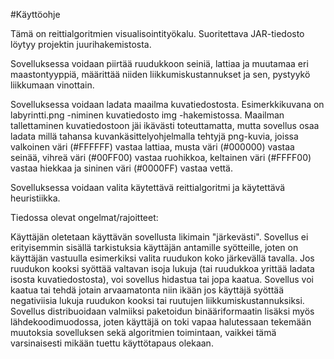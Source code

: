 #Käyttöohje

Tämä on reittialgoritmien visualisointityökalu. Suoritettava JAR-tiedosto löytyy projektin juurihakemistosta.

Sovelluksessa voidaan piirtää ruudukkoon seiniä, lattiaa ja muutamaa eri maastontyyppiä, määrittää niiden liikkumiskustannukset ja sen, pystyykö liikkumaan vinottain.

Sovelluksessa voidaan ladata maailma kuvatiedostosta. Esimerkkikuvana on labyrintti.png -niminen kuvatiedosto img -hakemistossa. Maailman tallettaminen kuvatiedostoon jäi ikävästi toteuttamatta, mutta sovellus osaa ladata millä tahansa kuvankäsittelyohjelmalla tehtyjä png-kuvia, joissa valkoinen väri (#FFFFFF) vastaa lattiaa, musta väri (#000000) vastaa seinää, vihreä väri (#00FF00) vastaa ruohikkoa, keltainen väri (#FFFF00) vastaa hiekkaa ja sininen väri (#0000FF) vastaa vettä.

Sovelluksessa voidaan valita käytettävä reittialgoritmi ja käytettävä heuristiikka.

Tiedossa olevat ongelmat/rajoitteet: 

Käyttäjän oletetaan käyttävän sovellusta likimain "järkevästi". Sovellus ei erityisemmin sisällä tarkistuksia käyttäjän antamille syötteille, joten on käyttäjän vastuulla esimerkiksi valita ruudukon koko järkevällä tavalla. Jos ruudukon kooksi syöttää valtavan isoja lukuja (tai ruudukkoa yrittää ladata isosta kuvatiedostosta), voi sovellus hidastua tai jopa kaatua. Sovellus voi kaatua tai tehdä jotain arvaamatonta niin ikään jos käyttäjä syöttää negativiisia lukuja ruudukon kooksi tai ruutujen liikkumiskustannuksiksi. Sovellus distribuoidaan valmiiksi paketoidun binääriformaatin lisäksi myös lähdekoodimuodossa, joten käyttäjä on toki vapaa halutessaan tekemään muutoksia sovelluksen sekä algoritmien toimintaan, vaikkei tämä varsinaisesti mikään tuettu käyttötapaus olekaan.

